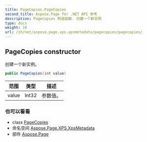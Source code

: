 ```yaml
---
title: PageCopies.PageCopies
second_title: Aspose.Page for .NET API 参考
description: PageCopies 构造函数. 创建一个新实例
type: docs
weight: 10
url: /zh/net/aspose.page.xps.xpsmetadata/pagecopies/pagecopies/
---
```

## PageCopies constructor

创建一个新实例。

```csharp
public PageCopies(int value)
```

| 范围 | 类型 | 描述 |
| --- | --- | --- |
| value | Int32 | 参数值。 |

### 也可以看看

* class [PageCopies](../)
* 命名空间 [Aspose.Page.XPS.XpsMetadata](../../pagecopies/)
* 部件 [Aspose.Page](../../../)


